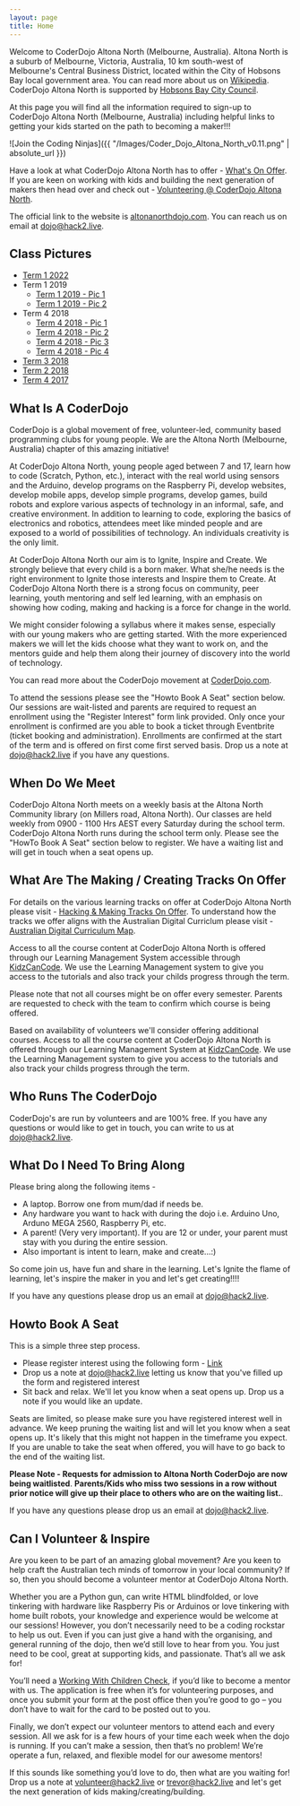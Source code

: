 ```yaml
---
layout: page
title: Home
---
```


Welcome to CoderDojo Altona North (Melbourne, Australia). Altona North is a suburb of Melbourne, Victoria, Australia, 10 km south-west of Melbourne's Central Business District, located within the City of Hobsons Bay local government area. You can read more about us on [Wikipedia](https://en.wikipedia.org/wiki/Altona_North,_Victoria). CoderDojo Altona North is supported by [Hobsons Bay City Council](http://www.hobsonsbay.vic.gov.au/).

At this page you will find all the information required to sign-up to CoderDojo Altona North (Melbourne, Australia) including helpful links to getting your kids started on the path to becoming a maker!!!

![Join the Coding Ninjas]({{ "/Images/Coder_Dojo_Altona_North_v0.11.png" | absolute_url }})

Have a look at what CoderDojo Altona North has to offer - [What's On Offer](https://github.com/tangowhisky37/CoderDojo/blob/master/Docs_For_Print/coder_dojo_invite_altona_north_multi_colored_280218.png). If you are keen on working with kids and building the next generation of makers then head over and check out - [Volunteering @ CoderDojo Altona North](https://github.com/tangowhisky37/CoderDojo/blob/master/Docs_For_Print/CoderDojo_SQ_Why_Mentor_Start_Flyer_A5_180118.png).

The official link to the website is [altonanorthdojo.com](http://altonanorthdojo.com). You can reach us on email at dojo@hack2.live.

## Class Pictures

- [Term 1 2022](https://photos.app.goo.gl/6cat44rWW4pzUGUJ7)
- Term 1 2019
  - [Term 1 2019 - Pic 1](http://tangowhisky37.github.io/CoderDojo/Images/term_1_2019_pic_1.jpg)
  - [Term 1 2019 - Pic 2](http://tangowhisky37.github.io/CoderDojo/Images/term_1_2019_pic_2.jpg)
- Term 4 2018  
  - [Term 4 2018 - Pic 1](http://tangowhisky37.github.io/CoderDojo/Images/Term_4_2018_Pic1.JPG)
  - [Term 4 2018 - Pic 2](http://tangowhisky37.github.io/CoderDojo/Images/Term_4_2018_Pic2.JPG) 
  - [Term 4 2018 - Pic 3](http://tangowhisky37.github.io/CoderDojo/Images/Term_4_2018_Pic3.JPG)
  - [Term 4 2018 - Pic 4](http://tangowhisky37.github.io/CoderDojo/Images/Term_4_2018_Pic4.JPG)
- [Term 3 2018](http://tangowhisky37.github.io/CoderDojo/Images/coderdojo_term3_2018.jpg)
- [Term 2 2018](https://tangowhisky37.github.io/CoderDojo/Images/coderdojo_term-2_2018.jpg)
- [Term 4 2017](http://tangowhisky37.github.io/CoderDojo/Images/coderdojo_term4_2017.jpg)

## What Is A CoderDojo

CoderDojo is a global movement of free, volunteer-led, community based programming clubs for young people. We are the Altona North (Melbourne, Australia) chapter of this amazing initiative!

At CoderDojo Altona North, young people aged between 7 and 17, learn how to code (Scratch, Python, etc.), interact with the real world using sensors and the Arduino, develop programs on the Raspberry Pi, develop websites, develop mobile apps, develop simple programs, develop games, build robots and explore various aspects of technology in an informal, safe, and creative environment. In addition to learning to code, exploring the basics of electronics and robotics, attendees meet like minded people and are exposed to a world of possibilities of technology. An individuals creativity is the only limit.

At CoderDojo Altona North our aim is to Ignite, Inspire and Create. We strongly believe that every child is a born  maker. What she/he needs is the right environment to Ignite those interests and Inspire them to Create. At CoderDojo Altona North there is a strong focus on community, peer learning, youth mentoring and self led learning, with an emphasis on showing how coding, making and hacking is a force for change in the world.

We might consider folowing a syllabus where it makes sense, especially with our young makers who are getting started. With the more experienced makers we will let the kids choose what they want to work on, and the mentors guide and help them along their journey of discovery into the world of technology. 

You can read more about the CoderDojo movement at [CoderDojo.com](https://coderdojo.com/about/).

To attend the sessions please see the "Howto Book A Seat" section below. Our sessions are wait-listed and parents are required to request an enrollment using the "Register Interest" form link provided. Only once your enrollment is confirmed are you able to book a ticket through Eventbrite (ticket booking and administration). Enrollments are confirmed at the start of the term and is offered on first come first served basis. Drop us a note at dojo@hack2.live if you have any questions.

## When Do We Meet

CoderDojo Altona North meets on a weekly basis at the Altona North Community library (on Millers road, Altona North). Our classes are held weekly from 0900 - 1100 Hrs AEST every Saturday during the school term. CoderDojo Altona North runs during the school term only. Please see the "HowTo Book A Seat" section below to register. We have a waiting list and will get in touch when a seat opens up.

## What Are The Making / Creating Tracks On Offer

For details on the various learning tracks on offer at CoderDojo Altona North please visit - [Hacking & Making Tracks On Offer](https://tangowhisky37.github.io/CoderDojo/Pages/Hacking-Making-Tracks). To understand how the tracks we offer aligns with the Australian Digital Curriclum please visit - [Australian Digital Curriculum Map](https://www.codeclubau.org/curriculum/overview.html).

Access to all the course content at CoderDojo Altona North is offered through our Learning Management System accessible through [KidzCanCode](https://learning.kidzcancode.com). We use the Learning Management system to give you access to the tutorials and also track your childs progress through the term.

Please note that not all courses might be on offer every semester. Parents are requested to check with the team to confirm which course is being offered.

Based on availability of volunteers we'll consider offering additional courses. Access to all the course content at CoderDojo Altona North is offered through our Learning Management System at [KidzCanCode](https://learning.kidzcancode.com). We use the Learning Management system to give you access to the tutorials and also track your childs progress through the term.

## Who Runs The CoderDojo

CoderDojo's are run by volunteers and are 100% free. If you have any questions or would like to get in touch, you can write to us at dojo@hack2.live.

## What Do I Need To Bring Along

Please bring along the following items -

- A laptop. Borrow one from mum/dad if needs be.
- Any hardware you want to hack with during the dojo i.e. Arduino Uno, Arduno MEGA 2560, Raspberry Pi, etc.
- A parent! (Very very important). If you are 12 or under, your parent must stay with you during the entire session.
- Also important is intent to learn, make and create...:)

So come join us, have fun and share in the learning. Let's Ignite the flame of learning, let's inspire the maker in you and let's get creating!!!!

If you have any questions please drop us an email at dojo@hack2.live.

## Howto Book A Seat

This is a simple three step process.

* Please register interest using the following form - [Link](https://goo.gl/forms/43G3lHd4SyxbPF9i1)
* Drop us a note at dojo@hack2.live letting us know that you've filled up the form and registered interest
* Sit back and relax. We'll let you know when a seat opens up. Drop us a note if you would like an update.  

Seats are limited, so please make sure you have registered interest well in advance. We keep pruning the waiting list and will let you know when a seat opens up. It's likely that this might not happen in the timeframe you expect. If you are unable to take the seat when offered, you will have to go back to the end of the waiting list. 

**Please Note - Requests for admission to Altona North CoderDojo are now being waitlisted**. **Parents/Kids who miss two sessions in a row without prior notice will give up their place to others who are on the waiting list.**.

If you have any questions please drop us an email at dojo@hack2.live.

## Can I Volunteer & Inspire

Are you keen to be part of an amazing global movement? Are you keen to help craft the Australian tech minds of tomorrow in your local community? If so, then you should become a volunteer mentor at CoderDojo Altona North.

Whether you are a Python gun, can write HTML blindfolded, or love tinkering with hardware like Raspberry Pis or Arduinos or love tinkering with home built robots, your knowledge and experience would be welcome at our sessions! However, you don’t necessarily need to be a coding rockstar to help us out. Even if you can just give a hand with the organising, and general running of the dojo, then we’d still love to hear from you. You just need to be cool, great at supporting kids, and passionate. That’s all we ask for!

You’ll need a [Working With Children Check](http://www.workingwithchildren.vic.gov.au/), if you’d like to become a mentor with us. The application is free when it’s for volunteering purposes, and once you submit your form at the post office then you’re good to go – you don’t have to wait for the card to be posted out to you.

Finally, we don’t expect our volunteer mentors to attend each and every session. All we ask for is a few hours of your time each week when the dojo is running. If you can’t make a session, then that’s no problem! We’re operate a fun, relaxed, and flexible model for our awesome mentors!

If this sounds like something you’d love to do, then what are you waiting for! Drop us a note at volunteer@hack2.live or trevor@hack2.live and let's get the next generation of kids making/creating/building.
